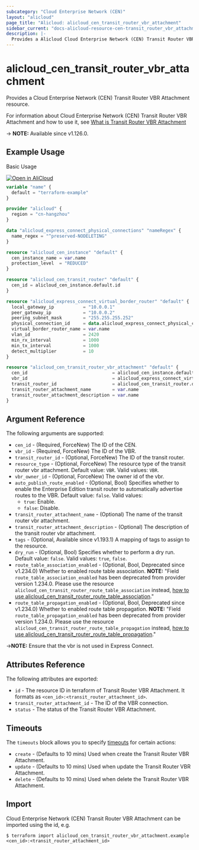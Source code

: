 ```yaml
---
subcategory: "Cloud Enterprise Network (CEN)"
layout: "alicloud"
page_title: "Alicloud: alicloud_cen_transit_router_vbr_attachment"
sidebar_current: "docs-alicloud-resource-cen-transit_router_vbr_attachment"
description: |-
  Provides a Alicloud Cloud Enterprise Network (CEN) Transit Router VBR Attachment resource.
---
```


# alicloud_cen_transit_router_vbr_attachment

Provides a Cloud Enterprise Network (CEN) Transit Router VBR Attachment resource.

For information about Cloud Enterprise Network (CEN) Transit Router VBR Attachment and how to use it, see [What is Transit Router VBR Attachment](https://www.alibabacloud.com/help/en/cen/developer-reference/api-cbn-2017-09-12-createtransitroutervbrattachment)

-> **NOTE:** Available since v1.126.0.

## Example Usage

Basic Usage

<div style="display: block;margin-bottom: 40px;"><div class="oics-button" style="float: right;position: absolute;margin-bottom: 10px;">
  <a href="https://api.aliyun.com/api-tools/terraform?resource=alicloud_cen_transit_router_vbr_attachment&exampleId=fc3ca90f-f065-32bc-e8a8-5a9035708f2fb1628f56&activeTab=example&spm=docs.r.cen_transit_router_vbr_attachment.0.fc3ca90ff0&intl_lang=EN_US" target="_blank">
    <img alt="Open in AliCloud" src="https://img.alicdn.com/imgextra/i1/O1CN01hjjqXv1uYUlY56FyX_!!6000000006049-55-tps-254-36.svg" style="max-height: 44px; max-width: 100%;">
  </a>
</div></div>

```terraform
variable "name" {
  default = "terraform-example"
}

provider "alicloud" {
  region = "cn-hangzhou"
}

data "alicloud_express_connect_physical_connections" "nameRegex" {
  name_regex = "^preserved-NODELETING"
}

resource "alicloud_cen_instance" "default" {
  cen_instance_name = var.name
  protection_level  = "REDUCED"
}

resource "alicloud_cen_transit_router" "default" {
  cen_id = alicloud_cen_instance.default.id
}

resource "alicloud_express_connect_virtual_border_router" "default" {
  local_gateway_ip           = "10.0.0.1"
  peer_gateway_ip            = "10.0.0.2"
  peering_subnet_mask        = "255.255.255.252"
  physical_connection_id     = data.alicloud_express_connect_physical_connections.nameRegex.connections.0.id
  virtual_border_router_name = var.name
  vlan_id                    = 2420
  min_rx_interval            = 1000
  min_tx_interval            = 1000
  detect_multiplier          = 10
}

resource "alicloud_cen_transit_router_vbr_attachment" "default" {
  cen_id                                = alicloud_cen_instance.default.id
  vbr_id                                = alicloud_express_connect_virtual_border_router.default.id
  transit_router_id                     = alicloud_cen_transit_router.default.transit_router_id
  transit_router_attachment_name        = var.name
  transit_router_attachment_description = var.name
}
```
## Argument Reference

The following arguments are supported:

* `cen_id` - (Required, ForceNew) The ID of the CEN.
* `vbr_id` - (Required, ForceNew) The ID of the VBR.
* `transit_router_id` - (Optional, ForceNew) The ID of the transit router.
* `resource_type` - (Optional, ForceNew) The resource type of the transit router vbr attachment. Default value: `VBR`. Valid values: `VBR`.
* `vbr_owner_id` - (Optional, ForceNew) The owner id of the vbr.
* `auto_publish_route_enabled` - (Optional, Bool) Specifies whether to enable the Enterprise Edition transit router to automatically advertise routes to the VBR. Default value: `false`. Valid values:
  - `true`: Enable.
  - `false`: Disable.
* `transit_router_attachment_name` - (Optional) The name of the transit router vbr attachment.
* `transit_router_attachment_description` - (Optional) The description of the transit router vbr attachment.
* `tags` - (Optional, Available since v1.193.1) A mapping of tags to assign to the resource.
* `dry_run` - (Optional, Bool) Specifies whether to perform a dry run. Default value: `false`. Valid values: `true`, `false`.
* `route_table_association_enabled` - (Optional, Bool, Deprecated since v1.234.0) Whether to enabled route table association. **NOTE:** "Field `route_table_association_enabled` has been deprecated from provider version 1.234.0. Please use the resource `alicloud_cen_transit_router_route_table_association` instead, [how to use alicloud_cen_transit_router_route_table_association](https://registry.terraform.io/providers/aliyun/alicloud/latest/docs/resources/cen_transit_router_route_table_association)."
* `route_table_propagation_enabled` - (Optional, Bool, Deprecated since v1.234.0) Whether to enabled route table propagation. **NOTE:** "Field `route_table_propagation_enabled` has been deprecated from provider version 1.234.0. Please use the resource `alicloud_cen_transit_router_route_table_propagation` instead, [how to use alicloud_cen_transit_router_route_table_propagation](https://registry.terraform.io/providers/aliyun/alicloud/latest/docs/resources/cen_transit_router_route_table_propagation)."

->**NOTE:** Ensure that the vbr is not used in Express Connect.

## Attributes Reference

The following attributes are exported:

* `id` - The resource ID in terraform of Transit Router VBR Attachment. It formats as `<cen_id>:<transit_router_attachment_id>`.
* `transit_router_attachment_id` - The ID of the VBR connection.
* `status` - The status of the Transit Router VBR Attachment.

## Timeouts

The `timeouts` block allows you to specify [timeouts](https://www.terraform.io/docs/configuration-0-11/resources.html#timeouts) for certain actions:

* `create` - (Defaults to 10 mins) Used when create the Transit Router VBR Attachment.
* `update` - (Defaults to 10 mins) Used when update the Transit Router VBR Attachment.
* `delete` - (Defaults to 10 mins) Used when delete the Transit Router VBR Attachment.

## Import

Cloud Enterprise Network (CEN) Transit Router VBR Attachment can be imported using the id, e.g.

```shell
$ terraform import alicloud_cen_transit_router_vbr_attachment.example <cen_id>:<transit_router_attachment_id>
```
